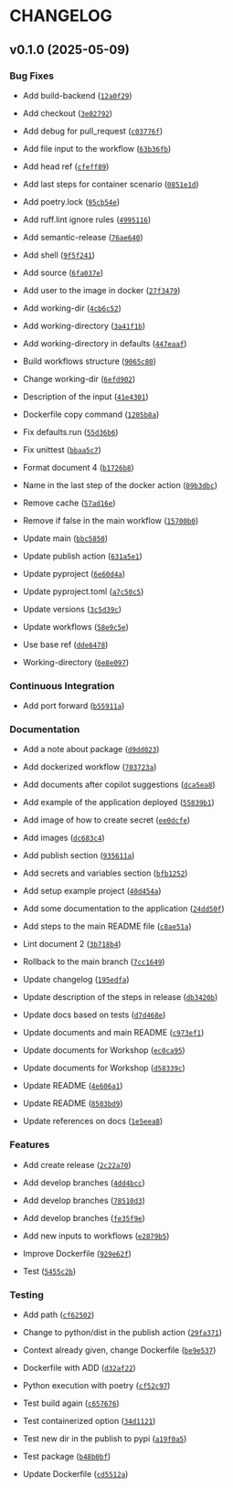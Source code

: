 # CHANGELOG


## v0.1.0 (2025-05-09)

### Bug Fixes

- Add build-backend
  ([`12a0f29`](https://github.com/felipebuitrago75/workshop-github-actions/commit/12a0f29c92d5e897c9f7d3100ab0ada455658755))

- Add checkout
  ([`3e02792`](https://github.com/felipebuitrago75/workshop-github-actions/commit/3e027922d3963f8406556bd8792f5663201eb816))

- Add debug for pull_request
  ([`c03776f`](https://github.com/felipebuitrago75/workshop-github-actions/commit/c03776f9e94d677673b699750769ba9c54623a3b))

- Add file input to the workflow
  ([`63b36fb`](https://github.com/felipebuitrago75/workshop-github-actions/commit/63b36fbf03600dd95dadc99ec3d527952a2cbcf2))

- Add head ref
  ([`cfeff89`](https://github.com/felipebuitrago75/workshop-github-actions/commit/cfeff89087b0378cefa1c62ef426ecf90bb2e630))

- Add last steps for container scenario
  ([`0851e1d`](https://github.com/felipebuitrago75/workshop-github-actions/commit/0851e1dc34595f5b5ca9242d3d2a18237472f3fe))

- Add poetry.lock
  ([`95cb54e`](https://github.com/felipebuitrago75/workshop-github-actions/commit/95cb54ed6cf6b3b263ce5f41aaf682146293dfdf))

- Add ruff.lint ignore rules
  ([`4995116`](https://github.com/felipebuitrago75/workshop-github-actions/commit/49951167c57c51a7d998b9b63567eedda95b954f))

- Add semantic-release
  ([`76ae640`](https://github.com/felipebuitrago75/workshop-github-actions/commit/76ae640a6341b496728157026e7ea0aee0dc1537))

- Add shell
  ([`9f5f241`](https://github.com/felipebuitrago75/workshop-github-actions/commit/9f5f24109996f759cd5081d46d2fc6953881c705))

- Add source
  ([`6fa037e`](https://github.com/felipebuitrago75/workshop-github-actions/commit/6fa037e2779834faeb286144bab765222433fc26))

- Add user to the image in docker
  ([`27f3479`](https://github.com/felipebuitrago75/workshop-github-actions/commit/27f3479abe3494a3124df90154a4306bd7c77a87))

- Add working-dir
  ([`4cb6c52`](https://github.com/felipebuitrago75/workshop-github-actions/commit/4cb6c52c85a0b39f36995ba89b71376e30b361d9))

- Add working-directory
  ([`3a41f1b`](https://github.com/felipebuitrago75/workshop-github-actions/commit/3a41f1b38bbf185053a9058f8c5a954b0cf95c60))

- Add working-directory in defaults
  ([`447eaaf`](https://github.com/felipebuitrago75/workshop-github-actions/commit/447eaaf46d709475b1e515bc32f35d543bb3dce4))

- Build workflows structure
  ([`9065c80`](https://github.com/felipebuitrago75/workshop-github-actions/commit/9065c80b565d847d57f8ddc36fe8a9484200be40))

- Change working-dir
  ([`6efd902`](https://github.com/felipebuitrago75/workshop-github-actions/commit/6efd9022e6c8e3f5675c6b059ae4ec5058e083ab))

- Description of the input
  ([`41e4301`](https://github.com/felipebuitrago75/workshop-github-actions/commit/41e4301606834f867303768aa42e9f83288442d4))

- Dockerfile copy command
  ([`1205b8a`](https://github.com/felipebuitrago75/workshop-github-actions/commit/1205b8a724defc7d92c32a45be435a5484423b71))

- Fix defaults.run
  ([`55d36b6`](https://github.com/felipebuitrago75/workshop-github-actions/commit/55d36b6e9d69999016c4902e9be205a03d1e0756))

- Fix unittest
  ([`bbaa5c7`](https://github.com/felipebuitrago75/workshop-github-actions/commit/bbaa5c7fbd56530d75dc7106a60ebf6c7c40cbbc))

- Format document 4
  ([`b1726b8`](https://github.com/felipebuitrago75/workshop-github-actions/commit/b1726b884255456b6fde2dda36ac35afe4007fd1))

- Name in the last step of the docker action
  ([`09b3dbc`](https://github.com/felipebuitrago75/workshop-github-actions/commit/09b3dbc7567d655b2b7f694351e95eef4bdd23e2))

- Remove cache
  ([`57ad16e`](https://github.com/felipebuitrago75/workshop-github-actions/commit/57ad16e71890f69d84afe559a13ae9f36f7b368c))

- Remove if false in the main workflow
  ([`15700b0`](https://github.com/felipebuitrago75/workshop-github-actions/commit/15700b0a496a1f23b4c01aed85d306360ca9113f))

- Update main
  ([`bbc5850`](https://github.com/felipebuitrago75/workshop-github-actions/commit/bbc5850a60e9fc94bb281f9d2fb9d3ee56f27389))

- Update publish action
  ([`631a5e1`](https://github.com/felipebuitrago75/workshop-github-actions/commit/631a5e1c9236450d8604048f9db61de66ae54dfb))

- Update pyproject
  ([`6e60d4a`](https://github.com/felipebuitrago75/workshop-github-actions/commit/6e60d4a99fc39d57bb72ee275cfa11245a3c1d81))

- Update pyproject.toml
  ([`a7c50c5`](https://github.com/felipebuitrago75/workshop-github-actions/commit/a7c50c52856efcc38b9582537e9475cd1f339ef3))

- Update versions
  ([`3c5d39c`](https://github.com/felipebuitrago75/workshop-github-actions/commit/3c5d39cbe69b501be9523a85c2f5b9b4fa15dc76))

- Update workflows
  ([`58e9c5e`](https://github.com/felipebuitrago75/workshop-github-actions/commit/58e9c5ea40423aaf95c9fdb0588dd88ce3f8b7e7))

- Use base ref
  ([`dde6478`](https://github.com/felipebuitrago75/workshop-github-actions/commit/dde647867f7c92fcf52524f834ba89c7d0be3429))

- Working-directory
  ([`6e8e097`](https://github.com/felipebuitrago75/workshop-github-actions/commit/6e8e0975d73e6ed9beb48a4476eaebf883920d94))

### Continuous Integration

- Add port forward
  ([`b55911a`](https://github.com/felipebuitrago75/workshop-github-actions/commit/b55911abb1348ce78760fc1374019b912f3db13b))

### Documentation

- Add a note about package
  ([`d9dd023`](https://github.com/felipebuitrago75/workshop-github-actions/commit/d9dd023285a6bd3def934d3517377dc1ccaf2731))

- Add dockerized workflow
  ([`703723a`](https://github.com/felipebuitrago75/workshop-github-actions/commit/703723a230b4df88ae33d6e889d48eaf29e4b651))

- Add documents after copilot suggestions
  ([`dca5ea8`](https://github.com/felipebuitrago75/workshop-github-actions/commit/dca5ea841e3898edc8f38e99e4efa0afcb6defe0))

- Add example of the application deployed
  ([`55839b1`](https://github.com/felipebuitrago75/workshop-github-actions/commit/55839b1b4c05ae83ee29834061db8f1ff76831d7))

- Add image of how to create secret
  ([`ee0dcfe`](https://github.com/felipebuitrago75/workshop-github-actions/commit/ee0dcfeeb90407ae4dc4d88c88ed66ec57fb4976))

- Add images
  ([`dc683c4`](https://github.com/felipebuitrago75/workshop-github-actions/commit/dc683c41eeeda1c6bd8abcb5acea56c50bd3d17e))

- Add publish section
  ([`935611a`](https://github.com/felipebuitrago75/workshop-github-actions/commit/935611ad0b2509202b1d93d834bfdbab51936113))

- Add secrets and variables section
  ([`bfb1252`](https://github.com/felipebuitrago75/workshop-github-actions/commit/bfb1252550a19b45b9344e17e8d16a17c9609b2b))

- Add setup example project
  ([`40d454a`](https://github.com/felipebuitrago75/workshop-github-actions/commit/40d454af52f28a9d22e07a5a398e72a17b829f54))

- Add some documentation to the application
  ([`24dd50f`](https://github.com/felipebuitrago75/workshop-github-actions/commit/24dd50fb8b668ecbb44f48e7e9c2945ce9801eb8))

- Add steps to the main README file
  ([`c8ae51a`](https://github.com/felipebuitrago75/workshop-github-actions/commit/c8ae51a319056b1d1844d9343f0bdd52c4d9100f))

- Lint document 2
  ([`3b718b4`](https://github.com/felipebuitrago75/workshop-github-actions/commit/3b718b47d27a4b09c935514d8149a4cc2c23d639))

- Rollback to the main branch
  ([`7cc1649`](https://github.com/felipebuitrago75/workshop-github-actions/commit/7cc1649408b28a15b2c872b5ee63ccd46ddbccd0))

- Update changelog
  ([`195edfa`](https://github.com/felipebuitrago75/workshop-github-actions/commit/195edfa63c134498ae18ca8af06bd78d8945e166))

- Update description of the steps in release
  ([`db3420b`](https://github.com/felipebuitrago75/workshop-github-actions/commit/db3420b77831d546af3323144d63e1011f8e39e7))

- Update docs based on tests
  ([`d7d468e`](https://github.com/felipebuitrago75/workshop-github-actions/commit/d7d468ee79423503f4675828fe1cf7b1f8028ac1))

- Update documents and main README
  ([`c973ef1`](https://github.com/felipebuitrago75/workshop-github-actions/commit/c973ef12381a739b28cdfdbcfc9cbb00e4baccbf))

- Update documents for Workshop
  ([`ec0ca95`](https://github.com/felipebuitrago75/workshop-github-actions/commit/ec0ca95a702cf0a8ff0658812b48cfee8c16e7dc))

- Update documents for Workshop
  ([`d58339c`](https://github.com/felipebuitrago75/workshop-github-actions/commit/d58339c1019e026eaa5dc9fde4f5255c24df076f))

- Update README
  ([`4e606a1`](https://github.com/felipebuitrago75/workshop-github-actions/commit/4e606a1c102ee9cf684064502bd7dda6249c481f))

- Update README
  ([`8503bd9`](https://github.com/felipebuitrago75/workshop-github-actions/commit/8503bd9af758f5603e6bbf0a3abc3af9f799ab43))

- Update references on docs
  ([`1e5eea8`](https://github.com/felipebuitrago75/workshop-github-actions/commit/1e5eea8cc69d1baf3edc0681882b7d44a699278b))

### Features

- Add create release
  ([`2c22a70`](https://github.com/felipebuitrago75/workshop-github-actions/commit/2c22a707c8fd22aa2bb6222027cdfa640b075dd6))

- Add develop branches
  ([`4dd4bcc`](https://github.com/felipebuitrago75/workshop-github-actions/commit/4dd4bccec819f7bce63ba6df4d0766d9edaf47c4))

- Add develop branches
  ([`78510d3`](https://github.com/felipebuitrago75/workshop-github-actions/commit/78510d3bfe80ff03b38ebf90aca6baaad1a5f246))

- Add develop branches
  ([`fe35f9e`](https://github.com/felipebuitrago75/workshop-github-actions/commit/fe35f9e4f0d730a49a2a5a4539755651b10d87c2))

- Add new inputs to workflows
  ([`e2879b5`](https://github.com/felipebuitrago75/workshop-github-actions/commit/e2879b592808a4dc63b94aaec136437790fb7179))

- Improve Dockerfile
  ([`929e62f`](https://github.com/felipebuitrago75/workshop-github-actions/commit/929e62fabe429fba877a9c6b58181fd6d9066b76))

- Test
  ([`5455c2b`](https://github.com/felipebuitrago75/workshop-github-actions/commit/5455c2b4c356faffd75d670e252038f8200b0915))

### Testing

- Add path
  ([`cf62502`](https://github.com/felipebuitrago75/workshop-github-actions/commit/cf625029453aee53f0c6926a9dc93c66a0f32320))

- Change to python/dist in the publish action
  ([`29fa371`](https://github.com/felipebuitrago75/workshop-github-actions/commit/29fa3716a69f61ff1e469a4c12481c5559eca586))

- Context already given, change Dockerfile
  ([`be9e537`](https://github.com/felipebuitrago75/workshop-github-actions/commit/be9e537610603390343ee2c3a50aa221923f2dd9))

- Dockerfile with ADD
  ([`d32af22`](https://github.com/felipebuitrago75/workshop-github-actions/commit/d32af22f8cbb7e4c556386badfbf39f3136f8086))

- Python execution with poetry
  ([`cf52c97`](https://github.com/felipebuitrago75/workshop-github-actions/commit/cf52c97e4d72a7046b4f55880005ee0628906dba))

- Test build again
  ([`c657676`](https://github.com/felipebuitrago75/workshop-github-actions/commit/c657676f6385b3c1fe0d8ee2a3e6d324dff12a7a))

- Test containerized option
  ([`34d1121`](https://github.com/felipebuitrago75/workshop-github-actions/commit/34d1121170f4d69c8e50af57160e6488dc7abe43))

- Test new dir in the publish to pypi
  ([`a19f0a5`](https://github.com/felipebuitrago75/workshop-github-actions/commit/a19f0a51c85c745cfb0ac977cc15449f7f673891))

- Test package
  ([`b48b0bf`](https://github.com/felipebuitrago75/workshop-github-actions/commit/b48b0bf421bdbec00d6f6d01a178a9a7303d0d43))

- Update Dockerfile
  ([`cd5512a`](https://github.com/felipebuitrago75/workshop-github-actions/commit/cd5512a3f4670cf6c31779078571cebcb8cca0ad))
